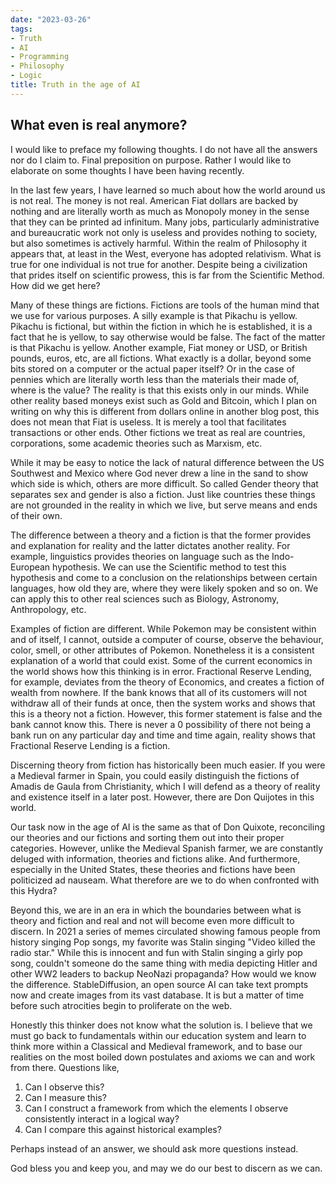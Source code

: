 ```yaml
---
date: "2023-03-26"
tags:
- Truth
- AI
- Programming
- Philosophy
- Logic
title: Truth in the age of AI
---
```


## What even is real anymore?

I would like to preface my following thoughts. I do not have all the answers nor do I claim to. Final preposition on purpose. Rather I would like to elaborate on some thoughts I have been having recently. 

In the last few years, I have learned so much about how the world around us is not real. The money is not real. American Fiat dollars are backed by nothing and are literally worth as much as Monopoly money in the sense that they can be printed ad infinitum. Many jobs, particularly administrative and bureaucratic work not only is useless and provides nothing to society, but also sometimes is actively harmful. Within the realm of Philosophy it appears that, at least in the West, everyone has adopted relativism. What is true for one individual is not true for another. Despite being a civilization that prides itself on scientific prowess, this is far from the Scientific Method. How did we get here?

Many of these things are fictions. Fictions are tools of the human mind that we use for various purposes. A silly example is that Pikachu is yellow. Pikachu is fictional, but within the fiction in which he is established, it is a fact that he is yellow, to say otherwise would be false. The fact of the matter is that Pikachu is yellow. Another example, Fiat money or USD, or British pounds, euros, etc, are all fictions. What exactly is a dollar, beyond some bits stored on a computer or the actual paper itself? Or in the case of pennies which are literally worth less than the materials their made of, where is the value? The reality is that this exists only in our minds. While other reality based moneys exist such as Gold and Bitcoin, which I plan on writing on why this is different from dollars online in another blog post, this does not mean that Fiat is useless. It is merely a tool that facilitates transactions or other ends. Other fictions we treat as real are countries, corporations, some academic theories such as Marxism, etc. 

While it may be easy to notice the lack of natural difference between the US Southwest and Mexico where God never drew a line in the sand to show which side is which, others are more difficult. So called Gender theory that separates sex and gender is also a fiction. Just like countries these things are not grounded in the reality in which we live, but serve means and ends of their own. 

The difference between a theory and a fiction is that the former provides and explanation for reality and the latter dictates another reality. For example, linguistics provides theories on language such as the Indo-European hypothesis. We can use the Scientific method to test this hypothesis and come to a conclusion on the relationships between certain languages, how old they are, where they were likely spoken and so on. We can apply this to other real sciences such as Biology, Astronomy, Anthropology, etc.  

Examples of fiction are different. While Pokemon may be consistent within and of itself, I cannot, outside a computer of course, observe the behaviour, color, smell, or other attributes of Pokemon. Nonetheless it is a consistent explanation of a world that could exist. Some of the current economics in the world shows how this thinking is in error. Fractional Reserve Lending, for example, deviates from the theory of Economics, and creates a fiction of wealth from nowhere. If the bank knows that all of its customers will not withdraw all of their funds at once, then the system works and shows that this is a theory not a fiction. However, this former statement is false and the bank cannot know this. There is never a 0 possibility of there not being a bank run on any particular day and time and time again, reality shows that Fractional Reserve Lending is a fiction. 

Discerning theory from fiction has historically been much easier. If you were a Medieval farmer in Spain, you could easily distinguish the fictions of Amadis de Gaula from Christianity, which I will defend as a theory of reality and existence itself in a later post. However, there are Don Quijotes in this world. 

Our task now in the age of AI is the same as that of Don Quixote, reconciling our theories and our fictions and sorting them out into their proper categories. However, unlike the Medieval Spanish farmer, we are constantly deluged with information, theories and fictions alike. And furthermore, especially in the United States, these theories and fictions have been politicized ad nauseam. What therefore are we to do when confronted with this Hydra? 

Beyond this, we are in an era in which the boundaries between what is theory and fiction and real and not will become even more difficult to discern. In 2021 a series of memes circulated showing famous people from history singing Pop songs, my favorite was Stalin singing "Video killed the radio star." While this is innocent and fun with Stalin singing a girly pop song, couldn't someone do the same thing with media depicting Hitler and other WW2 leaders to backup NeoNazi propaganda? How would we know the difference. StableDiffusion, an open source AI can take text prompts now and create images from its vast database. It is but a matter of time before such atrocities begin to proliferate on the web. 

Honestly this thinker does not know what the solution is. I believe that we must go back to fundamentals within our education system and learn to think more within a Classical and Medieval framework, and to base our realities on the most boiled down postulates and axioms we can and work from there. Questions like, 

1. Can I observe this?
2. Can I measure this?
3. Can I construct a framework from which the elements I observe consistently interact in a logical way?
4. Can I compare this against historical examples?

Perhaps instead of an answer, we should ask more questions instead. 

God bless you and keep you, and may we do our best to discern as we can.

